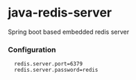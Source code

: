 # java-redis-server
Spring boot based embedded redis server
### Configuration 
```properties
  redis.server.port=6379
  redis.server.password=redis
```